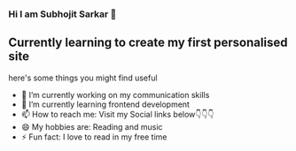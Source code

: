 ### Hi I am Subhojit Sarkar 👋
## Currently learning to create my first personalised site

here's some things you might find useful

- 🔭 I’m currently working on my communication skills
- 🌱 I’m currently learning frontend development
- 📫 How to reach me: Visit my Social links below👇👇👇
- 😄 My hobbies are: Reading and music
- ⚡ Fun fact: I love to read in my free time

